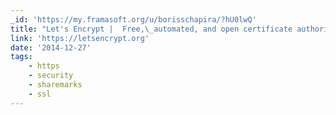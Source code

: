```yaml
---
_id: 'https://my.framasoft.org/u/borisschapira/?hU0lwQ'
title: "Let's Encrypt |  Free,\_automated, and open certificate authority"
link: 'https://letsencrypt.org'
date: '2014-12-27'
tags:
    - https
    - security
    - sharemarks
    - ssl
---
```


<div class="markdown"><p></p></div>
